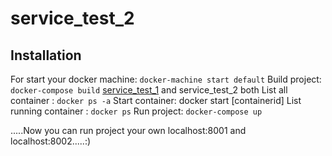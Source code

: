 # service_test_2


## Installation

For start your docker machine: ```docker-machine start default```
Build project: ```docker-compose build```  [service_test_1](https://github.com/mostafijur-rahman299/service_test_1) and service_test_2 both
List all container : ```docker ps -a```
Start container: docker start [containerid]
List running container : ```docker ps```
Run project: ```docker-compose up```


.....Now you can run project your own localhost:8001 and localhost:8002.....:)
